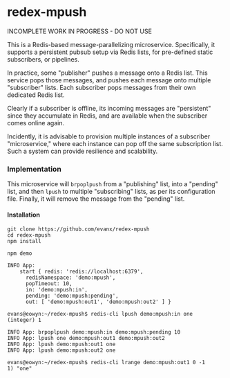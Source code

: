 
# redex-mpush

INCOMPLETE WORK IN PROGRESS - DO NOT USE

This is a Redis-based message-parallelizing microservice. Specifically, it supports a persistent pubsub setup via Redis lists, for pre-defined static subscribers, or pipelines.

In practice, some "publisher" pushes a message onto a Redis list. This service pops those messages, and pushes each message onto multiple "subscriber" lists. Each subscriber pops messages from their own dedicated Redis list.

Clearly if a subscriber is offline, its incoming messages are "persistent" since they accumulate in Redis, and are available when the subscriber comes online again.

Incidently, it is advisable to provision multiple instances of a subscriber "microservice," where each instance can pop off the same subscription list. Such a system can provide resilience and scalability.

### Implementation

This microservice will `brpoplpush` from a "publishing" list, into a "pending" list, and then `lpush` to multiple "subscribing" lists, as per its configuration file. Finally, it will remove the message from the "pending" list.


#### Installation

```shell
git clone https://github.com/evanx/redex-mpush
cd redex-mpush
npm install
```

```shell
npm demo
```

```shell
INFO App:
    start { redis: 'redis://localhost:6379',
      redisNamespace: 'demo:mpush',
      popTimeout: 10,
      in: 'demo:mpush:in',
      pending: 'demo:mpush:pending',
      out: [ 'demo:mpush:out1', 'demo:mpush:out2' ] }
```

```shell
evans@eowyn:~/redex-mpush$ redis-cli lpush demo:mpush:in one
(integer) 1
```

```
INFO App: brpoplpush demo:mpush:in demo:mpush:pending 10
INFO App: lpush one demo:mpush:out1 demo:mpush:out2
INFO App: lpush demo:mpush:out1 one
INFO App: lpush demo:mpush:out2 one
```

```shell
evans@eowyn:~/redex-mpush$ redis-cli lrange demo:mpush:out1 0 -1
1) "one"
```
